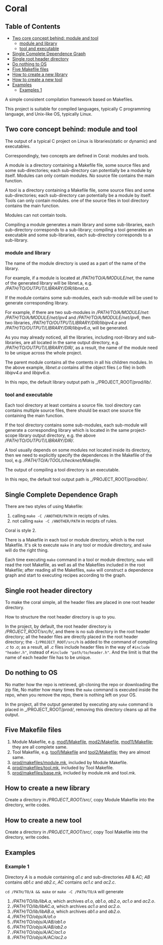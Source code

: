 # Coral

## Table of Contents

- [Two core concept behind: module and tool](#Two-core-concept-behind-module-and-tool)
    - [module and library](#module-and-library)
    - [tool and executable](#tool-and-executable)
- [Single Complete Dependence Graph](#Single-Complete-Dependence-Graph)
- [Single root header directory](#Single-root-header-directory)
- [Do nothing to OS](#Do-nothing-to-OS)
- [Five Makefile files](#Five-Makefile-files)
- [How to create a new library](#How-to-create-a-new-library)
- [How to create a new tool](#How-to-create-a-new-tool)
- [Examples](#Examples)
    - [Examples 1](#Example-1)

A simple consistent compilation framework based on Makefiles.

This project is suitable for compiled languages, typically C programming language, and Unix-like OS, typically Linux.

## Two core concept behind: module and tool

The output of a typical C project on Linux is libraries(static or dynamic) and executables.

Correspondingly, two concepts are defined in Coral: modules and tools.

A module is a directory containing a Makefile file, some source files and some sub-directories; each sub-directory can potentially be a module by itself.
Modules can only contain modules.
No source file contains the main function.

A tool is a directory containing a Makefile file, some source files and some sub-directories; each sub-directory can potentially be a module by itself.
Tools can only contain modules.
one of the source files in tool directory contains the main function.

Modules can not contain tools.

Compiling a module generates a main library and some sub-libraries, each sub-directory corresponds to a sub-library; compiling a tool generates an executable and some sub-libraries, each sub-directory corresponds to a sub-library.

### module and library

The name of the module directory is used as a part of the name of the library.

For example, if a module is located at _/PATH/TO/A/MODULE/net_, the name of the generated library will be libnet.a, e.g. _/PATH/TO/OUTPUT/LIBRARY/DIR/libnet.a_.

If the module contains some sub-modules, each sub-module will be used to generate corresponding library.

For example, if there are two sub-modules in _/PATH/TO/A/MODULE/net_: _/PATH/TO/A/MODULE/net/ipv4_ and _/PATH/TO/A/MODULE/net/ipv6_, then two libraries, _/PATH/TO/OUTPUT/LIBRARY/DIR/libipv4.a_ and _/PATH/TO/OUTPUT/LIBRARY/DIR/libipv6.a_, will be generated.

As you may already noticed, all the libraries, including root-library and sub-libraries, are all located in the same output directory, e.g. _/PATH/TO/OUTPUT/LIBRARY/DIR/_, as a result, the name of the module need to be unique across the whole project.

The parent module contains all the contents in all his children modules.
In the above example, _libnet.a_ contains all the object files (_.o_ file) in both _libipv4.a_ and _libipv6.a_.

In this repo, the default library output path is _/PROJECT_ROOT/_prod/lib/_.

### tool and executable

Each tool directory at least contains a source file. tool directory can contains multiple source files, there should be exact one source file containing the main function.

If the tool directory contains some sub-modules, each sub-module will generate a corresponding library which is located in the same project-scope library output directory, e.g. the above _/PATH/TO/OUTPUT/LIBRARY/DIR/_.

A tool usually depends on some modules not located inside its directory, then we need to explicitly specify the dependences in the Makefile of the tool, e.g. _/PATH/TO/A/TOOL/checknet/Makefile_.

The output of compiling a tool directory is an executable.

In this repo, the default tool output path is _/PROJECT_ROOT/_prod/bin/_.

## Single Complete Dependence Graph

There are two styles of using Makefile:
1. calling `make -C /ANOTHER/PATH` in recipts of rules.
2. not calling `make -C /ANOTHER/PATH` in recipts of rules.

Coral is style 2.

There is a Makefile in each tool or module directory, which is the root Makefile.
It's ok to execute `make` in any tool or module directory, and `make` will do the right thing.

Each time executing `make` command in a tool or module directory, `make` will read the root Makefile, as well as all the Makefiles included in the root Makefile; after reading all the Makefiles, `make` will construct a dependence graph and start to executing recipes according to the graph.

## Single root header directory

To make the coral simple, all the header files are placed in one root header directory.

How to structure the root header directory is up to you.

In the project, by default, the root header directory is _/PROJECT_ROOT/src/h/_, and there is no sub directory in the root header directory; all the header files are directly placed in the root header directory; the `-I/PROJECT_ROOT/src/h` is added to the command of compiling _.c_ to _.o_; as a result, all _.c_ files include header files in the way of `#include "header.h"`, instead of `#include "path/to/header.h"`. And the limit is that the name of each header file has to be unique.

## Do nothing to OS

No matter how the repo is retrieved, git-cloning the repo or downloading the zip file, No matter how many times the `make` command is executed inside the repo, when you remove the repo, there is nothing left on your OS.

In the project, all the output generated by executing any `make` command is placed in _/PROJECT_ROOT/_prod/_, removing this directory cleans up all the output.

## Five Makefile files

1. Module Makefile, e.g. [mod1/Makefile](https://github.com/20plus1/coral/blob/master/src/mod1/Makefile), [mod2/Makefile](https://github.com/20plus1/coral/blob/master/src/mod2/Makefile), [mod11/Makefile](https://github.com/20plus1/coral/blob/master/src/mod1/mod11/Makefile); they are all complete same.
2. Tool Makefile, e.g. [tool1/Makefile](https://github.com/20plus1/coral/blob/master/src/tool1/Makefile) and [tool2/Makefile](https://github.com/20plus1/coral/blob/master/src/tool2/Makefile); they are almost same.
3. [prod/makefiles/module.mk](https://github.com/20plus1/coral/blob/master/prod/makefiles/module.mk), included by Module Makefile.
4. [prod/makefiles/tool.mk](https://github.com/20plus1/coral/blob/master/prod/makefiles/tool.mk), included by Tool Makefile.
5. [prod/makefiles/base.mk](https://github.com/20plus1/coral/blob/master/prod/makefiles/base.mk), included by module.mk and tool.mk.

## How to create a new library

Create a directory in _/PROJECT_ROOT/src/_, copy Module Makefile into the directory, write codes.

## How to create a new tool

Create a directory in _/PROJECT_ROOT/src/_, copy Tool Makefile into the directory, write codes.

## Examples

### Example 1
Directory _A_ is a module containing _a1.c_ and sub-directories _AB_ & _AC_; _AB_ contains _ab1.c_ and _ab2.c_, _AC_ contains _ac1.c_ and _ac2.c_.

`cd /PATH/TO/A && make` or `make -C /PATH/TO/A` will generate
1. _/PATH/TO/lib/libA.a_, which archives _a1.o_, _ab1.o_, _ab2.o_, _ac1.o_ and _ac2.o_.
2. _/PATH/TO/lib/libAC.a_, which archives _ac1.o_ and _ac2.o_.
3. _/PATH/TO/lib/libAB.a_, which archives _ab1.o_ and _ab2.o_.
4. _/PATH/TO/objs/A/a1.o_
5. _/PATH/TO/objs/A/AB/ab1.o_
5. _/PATH/TO/objs/A/AB/ab2.o_
5. _/PATH/TO/objs/A/AC/ac1.o_
5. _/PATH/TO/objs/A/AC/ac2.o_

